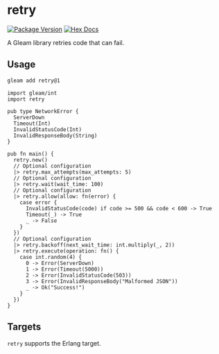 # retry

[![Package Version](https://img.shields.io/hexpm/v/retry)](https://hex.pm/packages/retry)
[![Hex Docs](https://img.shields.io/badge/hex-docs-ffaff3)](https://hexdocs.pm/retry/)

A Gleam library retries code that can fail.

## Usage

```sh
gleam add retry@1
```

```gleam
import gleam/int
import retry

pub type NetworkError {
  ServerDown
  Timeout(Int)
  InvalidStatusCode(Int)
  InvalidResponseBody(String)
}

pub fn main() {
  retry.new()
  // Optional configuration
  |> retry.max_attempts(max_attempts: 5)
  // Optional configuration
  |> retry.wait(wait_time: 100)
  // Optional configuration
  |> retry.allow(allow: fn(error) {
    case error {
      InvalidStatusCode(code) if code >= 500 && code < 600 -> True
      Timeout(_) -> True
      _ -> False
    }
  })
  // Optional configuration
  |> retry.backoff(next_wait_time: int.multiply(_, 2))
  |> retry.execute(operation: fn() {
    case int.random(4) {
      0 -> Error(ServerDown)
      1 -> Error(Timeout(5000))
      2 -> Error(InvalidStatusCode(503))
      3 -> Error(InvalidResponseBody("Malformed JSON"))
      _ -> Ok("Success!")
    }
  })
}
```

## Targets

`retry` supports the Erlang target.
